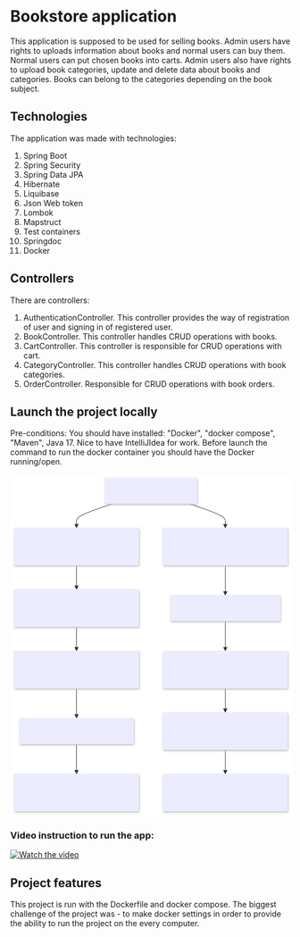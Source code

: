 # Bookstore application
This application is supposed to be used for selling books. 
Admin users have rights to uploads information about books and normal users can buy them.
Normal users can put chosen books into carts. 
Admin users also have rights to upload book categories, update and delete data about books and categories. 
Books can belong to the categories depending on the book subject.

## Technologies
The application was made with technologies:
1. Spring Boot
2. Spring Security
3. Spring Data JPA
4. Hibernate
5. Liquibase 
6. Json Web token 
7. Lombok 
8. Mapstruct
9. Test containers
10. Springdoc
11. Docker

## Controllers
There are controllers:
1. AuthenticationController. 
This controller provides the way of registration of user and signing in of registered user.
2. BookController. This controller handles CRUD operations with books.
3. CartController. This controller is responsible for CRUD operations with cart.
4. CategoryController. This controller handles CRUD operations with book categories.
5. OrderController. Responsible for CRUD operations with book orders.

## Launch the project locally
Pre-conditions:
You should have installed: "Docker", "docker compose", "Maven", Java 17. 
Nice to have IntelliJIdea for work.
Before launch the command to run the docker container you should have the Docker running/open. 

![Server Flow Diagram](src/main/java/org/example/intro/assets/launch-app-diagram.svg)

### Video instruction to run the app:
[![Watch the video](https://img.freepik.com/free-vector/isometric-cms-concept_23-2148807389.jpg)](https://www.loom.com/share/f32fb6dfe9624ae58157ee6732655667?sid=33b2152a-1f9e-49e9-a7a4-a5a36c0ddf12)

## Project features
This project is run with the Dockerfile and docker compose.
The biggest challenge of the project was - to make docker settings in order to provide the ability to run the project on the every computer.
